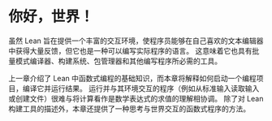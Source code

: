 # 你好，世界！

虽然 Lean 旨在提供一个丰富的交互环境，使程序员能够在自己喜欢的文本编辑器中获得大量反馈，但它也是一种可以编写实际程序的语言。
这意味着它也具有批量模式编译器、构建系统、包管理器和其他编写程序所必需的工具。

上一章介绍了 Lean 中函数式编程的基础知识，而本章将解释如何启动一个编程项目，编译它并运行结果。
运行并与其环境交互的程序（例如从标准输入读取输入或创建文件）很难与将计算看作是数学表达式的求值的理解相协调。
除了对 Lean 构建工具的描述外，本章还提供了一种思考与世界交互的函数式程序的方法。